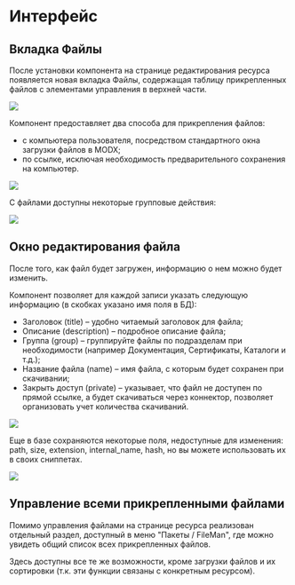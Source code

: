 # Интерфейс

## Вкладка Файлы

После установки компонента на странице редактирования ресурса появляется новая вкладка Файлы, содержащая таблицу прикрепленных файлов с элементами управления в верхней части.

[![](https://file.modx.pro/files/9/9/8/9981ae049804949173dcf32855e70b4bs.jpg)](https://file.modx.pro/files/9/9/8/9981ae049804949173dcf32855e70b4b.png)

Компонент предоставляет два способа для прикрепления файлов:

- с компьютера пользователя, посредством стандартного окна загрузки файлов в MODX;
- по ссылке, исключая необходимость предварительного сохранения на компьютер.

 [![](https://file.modx.pro/files/b/d/8/bd82ccc44d5cda78e5e3eae2a42f3ed8s.jpg)](https://file.modx.pro/files/b/d/8/bd82ccc44d5cda78e5e3eae2a42f3ed8.png)

 С файлами доступны некоторые групповые действия:

 [![](https://file.modx.pro/files/9/c/f/9cfcdc6e12fe0043c2ca22f86f6bad38s.jpg)](https://file.modx.pro/files/9/c/f/9cfcdc6e12fe0043c2ca22f86f6bad38.png)

## Окно редактирования файла

После того, как файл будет загружен, информацию о нем можно будет изменить.

Компонент позволяет для каждой записи указать следующую информацию (в скобках указано имя поля в БД):

- Заголовок (title) – удобно читаемый заголовок для файла;
- Описание (description) – подробное описание файла;
- Группа (group) – группируйте файлы по подразделам при необходимости (например Документация, Сертификаты, Каталоги и т.д.);
- Название файла (name) – имя файла, с которым будет сохранен при скачивании;
- Закрыть доступ (private) – указывает, что файл не доступен по прямой ссылке, а будет скачиваться через коннектор, позволяет организовать учет количества скачиваний.

[![](https://file.modx.pro/files/f/9/6/f9643d1ecbede409ec92783e455e9fa5s.jpg)](https://file.modx.pro/files/f/9/6/f9643d1ecbede409ec92783e455e9fa5.png)

Еще в базе сохраняются некоторые поля, недоступные для изменения: path, size, extension, internal_name, hash, но вы можете использовать их в своих сниппетах.

[![](https://file.modx.pro/files/8/2/3/8237cf70f2a6e95774f7114e5725b1d9s.jpg)](https://file.modx.pro/files/8/2/3/8237cf70f2a6e95774f7114e5725b1d9.png)

## Управление всеми прикрепленными файлами

Помимо управления файлами на странице ресурса реализован отдельный раздел, доступный в меню "Пакеты / FileMan", где можно увидеть общий список всех прикрепленных файлов.

Здесь доступны все те же возможности, кроме загрузки файлов и их сортировки (т.к. эти функции связаны с конкретным ресурсом).
